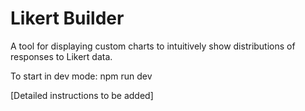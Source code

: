 # Likert Builder

A tool for displaying custom charts to intuitively show distributions of responses to Likert data.

To start in dev mode: npm run dev

[Detailed instructions to be added]
